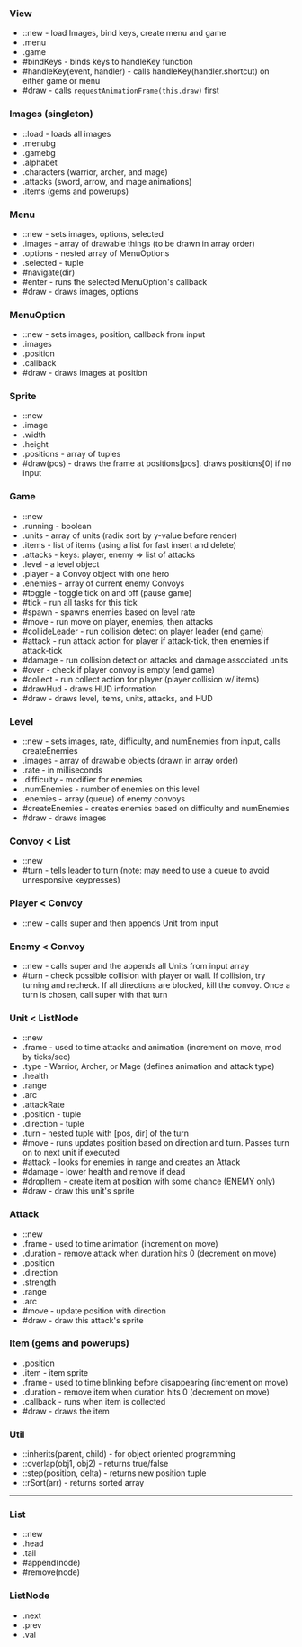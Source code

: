 ### View
  * ::new - load Images, bind keys, create menu and game
  * .menu
  * .game
  * #bindKeys - binds keys to handleKey function
  * #handleKey(event, handler) - calls handleKey(handler.shortcut) on either game or menu
  * #draw - calls `requestAnimationFrame(this.draw)` first

### Images (singleton)
  * ::load - loads all images
  * .menubg
  * .gamebg
  * .alphabet
  * .characters (warrior, archer, and mage)
  * .attacks (sword, arrow, and mage animations)
  * .items (gems and powerups)

### Menu
  * ::new - sets images, options, selected
  * .images - array of drawable things (to be drawn in array order)
  * .options - nested array of MenuOptions
  * .selected - tuple
  * #navigate(dir)
  * #enter - runs the selected MenuOption's callback
  * #draw - draws images, options

### MenuOption
  * ::new - sets images, position, callback from input
  * .images
  * .position
  * .callback
  * #draw - draws images at position

### Sprite
  * ::new
  * .image
  * .width
  * .height
  * .positions - array of tuples
  * #draw(pos) - draws the frame at positions[pos]. draws positions[0] if no input

### Game
  * ::new
  * .running - boolean
  * .units - array of units (radix sort by y-value before render)
  * .items - list of items (using a list for fast insert and delete)
  * .attacks - keys: player, enemy => list of attacks
  * .level - a level object
  * .player - a Convoy object with one hero
  * .enemies - array of current enemy Convoys
  * #toggle - toggle tick on and off (pause game)
  * #tick - run all tasks for this tick
  * #spawn - spawns enemies based on level rate
  * #move - run move on player, enemies, then attacks
  * #collideLeader - run collision detect on player leader (end game)
  * #attack - run attack action for player if attack-tick, then enemies if attack-tick
  * #damage - run collision detect on attacks and damage associated units
  * #over - check if player convoy is empty (end game)
  * #collect - run collect action for player (player collision w/ items)
  * #drawHud - draws HUD information
  * #draw - draws level, items, units, attacks, and HUD

### Level
  * ::new - sets images, rate, difficulty, and numEnemies from input, calls createEnemies
  * .images - array of drawable objects (drawn in array order)
  * .rate - in milliseconds
  * .difficulty - modifier for enemies
  * .numEnemies - number of enemies on this level
  * .enemies - array (queue) of enemy convoys
  * #createEnemies - creates enemies based on difficulty and numEnemies
  * #draw - draws images

### Convoy < List
  * ::new
  * #turn - tells leader to turn (note: may need to use a queue to avoid unresponsive keypresses)

### Player < Convoy
  * ::new - calls super and then appends Unit from input

### Enemy < Convoy
  * ::new - calls super and the appends all Units from input array
  * #turn - check possible collision with player or wall. If collision, try turning and recheck. If all directions are blocked, kill the convoy. Once a turn is chosen, call super with that turn

### Unit < ListNode
  * ::new
  * .frame - used to time attacks and animation (increment on move, mod by ticks/sec)
  * .type - Warrior, Archer, or Mage (defines animation and attack type)
  * .health
  * .range
  * .arc
  * .attackRate
  * .position - tuple
  * .direction - tuple
  * .turn - nested tuple with [pos, dir] of the turn
  * #move - runs updates position based on direction and turn. Passes turn on to next unit if executed
  * #attack - looks for enemies in range and creates an Attack
  * #damage - lower health and remove if dead
  * #dropItem - create item at position with some chance (ENEMY only)
  * #draw - draw this unit's sprite

### Attack
  * ::new
  * .frame - used to time animation (increment on move)
  * .duration - remove attack when duration hits 0 (decrement on move)
  * .position
  * .direction
  * .strength
  * .range
  * .arc
  * #move - update position with direction
  * #draw - draw this attack's sprite

### Item (gems and powerups)
  * .position
  * .item - item sprite
  * .frame - used to time blinking before disappearing (increment on move)
  * .duration - remove item when duration hits 0 (decrement on move)
  * .callback - runs when item is collected
  * #draw - draws the item

### Util
  * ::inherits(parent, child) - for object oriented programming
  * ::overlap(obj1, obj2) - returns true/false
  * ::step(position, delta) - returns new position tuple
  * ::rSort(arr) - returns sorted array

---

### List
  * ::new
  * .head
  * .tail
  * #append(node)
  * #remove(node)

### ListNode
  * .next
  * .prev
  * .val
